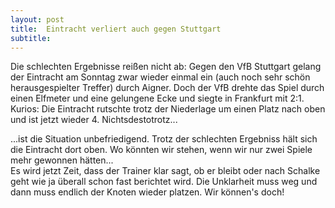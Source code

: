 ```yaml
---
layout: post
title:  Eintracht verliert auch gegen Stuttgart
subtitle:  
---
```


Die schlechten Ergebnisse reißen nicht ab: Gegen den VfB Stuttgart gelang der Eintracht am Sonntag zwar wieder einmal ein (auch noch sehr schön herausgespielter Treffer) durch Aigner. Doch der VfB drehte das Spiel durch einen Elfmeter und eine gelungene Ecke und siegte in Frankfurt mit 2:1. Kurios: Die Eintracht rutschte trotz der Niederlage um einen Platz nach oben und ist jetzt wieder 4. Nichtsdestotrotz...

...ist die Situation unbefriedigend. Trotz der schlechten Ergebniss hält sich die Eintracht dort oben. Wo könnten wir stehen, wenn wir nur zwei Spiele mehr gewonnen hätten...  
Es wird jetzt Zeit, dass der Trainer klar sagt, ob er bleibt oder nach Schalke geht wie ja überall schon fast berichtet wird. Die Unklarheit muss weg und dann muss endlich der Knoten wieder platzen. Wir können's doch!
